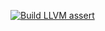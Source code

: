 [![Build LLVM assert](https://github.com/Zentrik/llvm_windows_tester/actions/workflows/build.yml/badge.svg)](https://github.com/Zentrik/llvm_windows_tester/actions/workflows/build.yml)
